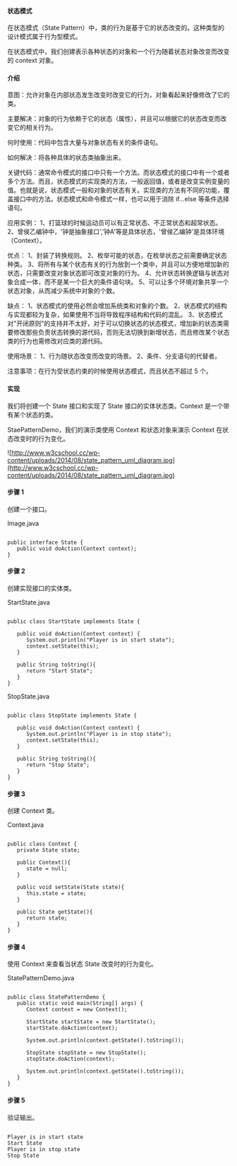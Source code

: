  
#### 状态模式

 在状态模式（State Pattern）中，类的行为是基于它的状态改变的。这种类型的设计模式属于行为型模式。

 在状态模式中，我们创建表示各种状态的对象和一个行为随着状态对象改变而改变的 context 对象。

 
#### 介绍

 意图：允许对象在内部状态发生改变时改变它的行为，对象看起来好像修改了它的类。

 主要解决：对象的行为依赖于它的状态（属性），并且可以根据它的状态改变而改变它的相关行为。

 何时使用：代码中包含大量与对象状态有关的条件语句。

 如何解决：将各种具体的状态类抽象出来。

 关键代码：通常命令模式的接口中只有一个方法。而状态模式的接口中有一个或者多个方法。而且，状态模式的实现类的方法，一般返回值，或者是改变实例变量的值。也就是说，状态模式一般和对象的状态有关。实现类的方法有不同的功能，覆盖接口中的方法。状态模式和命令模式一样，也可以用于消除 if...else 等条件选择语句。

 应用实例： 1、打篮球的时候运动员可以有正常状态、不正常状态和超常状态。 2、曾侯乙编钟中，'钟是抽象接口','钟A'等是具体状态，'曾侯乙编钟'是具体环境（Context）。

 优点： 1、封装了转换规则。 2、枚举可能的状态，在枚举状态之前需要确定状态种类。 3、将所有与某个状态有关的行为放到一个类中，并且可以方便地增加新的状态，只需要改变对象状态即可改变对象的行为。 4、允许状态转换逻辑与状态对象合成一体，而不是某一个巨大的条件语句块。 5、可以让多个环境对象共享一个状态对象，从而减少系统中对象的个数。 

 缺点： 1、状态模式的使用必然会增加系统类和对象的个数。 2、状态模式的结构与实现都较为复杂，如果使用不当将导致程序结构和代码的混乱。 3、状态模式对"开闭原则"的支持并不太好，对于可以切换状态的状态模式，增加新的状态类需要修改那些负责状态转换的源代码，否则无法切换到新增状态，而且修改某个状态类的行为也需修改对应类的源代码。 

 使用场景： 1、行为随状态改变而改变的场景。 2、条件、分支语句的代替者。

 注意事项：在行为受状态约束的时候使用状态模式，而且状态不超过 5 个。

 
#### 实现

 我们将创建一个 State 接口和实现了 State 接口的实体状态类。Context 是一个带有某个状态的类。

 StaePatternDemo，我们的演示类使用 Context 和状态对象来演示 Context 在状态改变时的行为变化。

 ![http://www.w3cschool.cc/wp-content/uploads/2014/08/state_pattern_uml_diagram.jpg](http://www.w3cschool.cc/wp-content/uploads/2014/08/state_pattern_uml_diagram.jpg)
#### 步骤 1

 创建一个接口。

 Image.java

 
```

public interface State {
   public void doAction(Context context);
}

```
 
#### 步骤 2

 创建实现接口的实体类。

 StartState.java

 
```

public class StartState implements State {

   public void doAction(Context context) {
      System.out.println("Player is in start state");
      context.setState(this);	
   }

   public String toString(){
      return "Start State";
   }
}

```
 StopState.java

 
```

public class StopState implements State {

   public void doAction(Context context) {
      System.out.println("Player is in stop state");
      context.setState(this);	
   }

   public String toString(){
      return "Stop State";
   }
}

```
 
#### 步骤 3

 创建 Context 类。

 Context.java

 
```

public class Context {
   private State state;

   public Context(){
      state = null;
   }

   public void setState(State state){
      this.state = state;		
   }

   public State getState(){
      return state;
   }
}

```
 
#### 步骤 4

 使用 Context 来查看当状态 State 改变时的行为变化。

 StatePatternDemo.java

 
```

public class StatePatternDemo {
   public static void main(String[] args) {
      Context context = new Context();

      StartState startState = new StartState();
      startState.doAction(context);

      System.out.println(context.getState().toString());

      StopState stopState = new StopState();
      stopState.doAction(context);

      System.out.println(context.getState().toString());
   }
}

```
 
#### 步骤 5

 验证输出。

 
```

Player is in start state
Start State
Player is in stop state
Stop State

```
 

